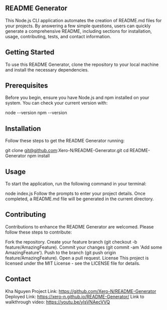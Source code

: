 ## README Generator
This Node.js CLI application automates the creation of README.md files for your projects. By answering a few simple questions, users can quickly generate a comprehensive README, including sections for installation, usage, contributing, tests, and contact information.

## Getting Started
To use this README Generator, clone the repository to your local machine and install the necessary dependencies.

## Prerequisites
Before you begin, ensure you have Node.js and npm installed on your system. You can check your current version with:

node --version
npm --version

## Installation
Follow these steps to get the README Generator running:

git clone git@github.com:Xero-N/README-Generator.git
cd README-Generator
npm install

## Usage
To start the application, run the following command in your terminal:

node index.js
Follow the prompts to enter your project details. Once completed, a README.md file will be generated in the current directory.

## Contributing
Contributions to enhance the README Generator are welcomed. Please follow these steps to contribute:

Fork the repository.
Create your feature branch (git checkout -b feature/AmazingFeature).
Commit your changes (git commit -am 'Add some AmazingFeature').
Push to the branch (git push origin feature/AmazingFeature).
Open a pull request.
License
This project is licensed under the MIT License - see the LICENSE file for details.

## Contact
Kha Nguyen
Project Link: https://github.com/Xero-N/README-Generator
Deployed Link: https://xero-n.github.io/README-Generator/
Link to walkthrough video: https://youtu.be/ylsVNAecVVQ
